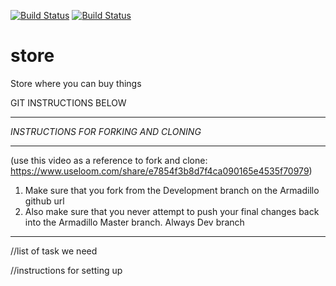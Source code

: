 [![Build Status](https://img.shields.io/travis/Baratheon-iter/store.svg?branch=master&label=master)](https://travis-ci.org/Baratheon-iter/store) 
[![Build Status](https://img.shields.io/travis/Baratheon-iter/store.svg?branch=staging&label=staging)](https://travis-ci.org/Baratheon-iter/store)
# store
Store where you can buy things



GIT INSTRUCTIONS BELOW
______________________


*INSTRUCTIONS FOR FORKING AND CLONING*
_____________________________________

(use this video as a reference to fork and clone: https://www.useloom.com/share/e7854f3b8d7f4ca090165e4535f70979)
1.  Make sure that you fork from the Development branch on the Armadillo github url
2. Also make sure that you never attempt to push your final changes back into the Armadillo Master branch. Always Dev branch









**************************************************************************************************************************************************************************************








//list of task we need

//instructions for setting up 

